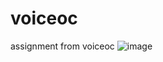 # voiceoc
assignment from voiceoc
![image](https://user-images.githubusercontent.com/76946122/207112454-131a15ce-293e-4e60-b680-a0990d93ad39.png)
